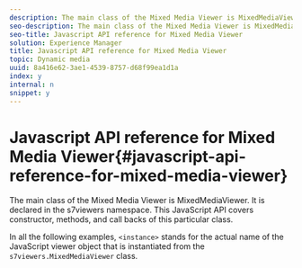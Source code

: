 ```yaml
---
description: The main class of the Mixed Media Viewer is MixedMediaViewer. It is declared in the s7viewers namespace. This JavaScript API covers constructor, methods, and call backs of this particular class.
seo-description: The main class of the Mixed Media Viewer is MixedMediaViewer. It is declared in the s7viewers namespace. This JavaScript API covers constructor, methods, and call backs of this particular class.
seo-title: Javascript API reference for Mixed Media Viewer
solution: Experience Manager
title: Javascript API reference for Mixed Media Viewer
topic: Dynamic media
uuid: 8a416e62-3ae1-4539-8757-d68f99ea1d1a
index: y
internal: n
snippet: y
---
```


# Javascript API reference for Mixed Media Viewer{#javascript-api-reference-for-mixed-media-viewer}

The main class of the Mixed Media Viewer is MixedMediaViewer. It is declared in the s7viewers namespace. This JavaScript API covers constructor, methods, and call backs of this particular class.

In all the following examples, `<instance>` stands for the actual name of the JavaScript viewer object that is instantiated from the `s7viewers.MixedMediaViewer` class. 
